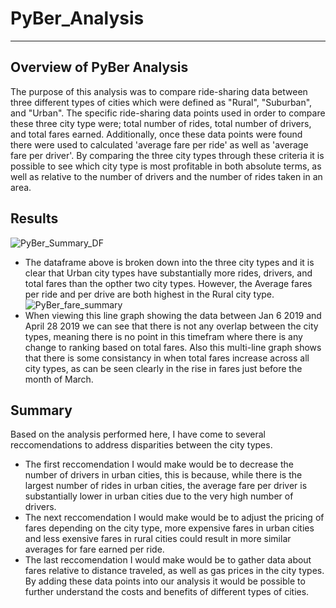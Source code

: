 # PyBer_Analysis
---
## Overview of PyBer Analysis
The purpose of this analysis was to compare ride-sharing data between three different types of cities which were defined as "Rural", "Suburban", and "Urban".  The specific ride-sharing data points used in order to compare these three city type were; total number of rides, total number of drivers, and total fares earned.  Additionally, once these data points were found there were used to calculated 'average fare per ride' as well as 'average fare per driver'.  By comparing the three city types through these criteria it is possible to see which city type is most profitable in both absolute terms, as well as relative to the number of drivers and the number of rides taken in an area.
## Results
![PyBer_Summary_DF]()
- The dataframe above is broken down into the three city types and it is clear that Urban city types have substantially more rides, drivers, and total fares than the opther two city types.  However, the Average fares per ride and per drive are both highest in the Rural city type.
![PyBer_fare_summary]()
- When viewing this line graph showing the data between Jan 6 2019 and April 28 2019 we can see that there is not any overlap between the city types, meaning there is no point in this timefram where there is any change to ranking based on total fares.  Also this multi-line graph shows that there is some consistancy in when total fares increase across all city types, as can be seen clearly in the rise in fares just before the month of March.
## Summary
Based on the analysis performed here, I have come to several reccomendations to address disparities between the city types.  
- The first reccomendation I would make would be to decrease the number of drivers in urban cities, this is because, while there is the largest number of rides in urban cities, the average fare per driver is substantially lower in urban cities due to the very high number of drivers.
- The next reccomendation I would make would be to adjust the pricing of fares depending on the city type, more expensive fares in urban cities and less exensive fares in rural cities could result in more similar averages for fare earned per ride.
- The last reccomendation I would make would be to gather data about fares relative to distance traveled, as well as gas prices in the city types.  By adding these data points into our analysis it would be possible to further understand the costs and benefits of different types of cities.
